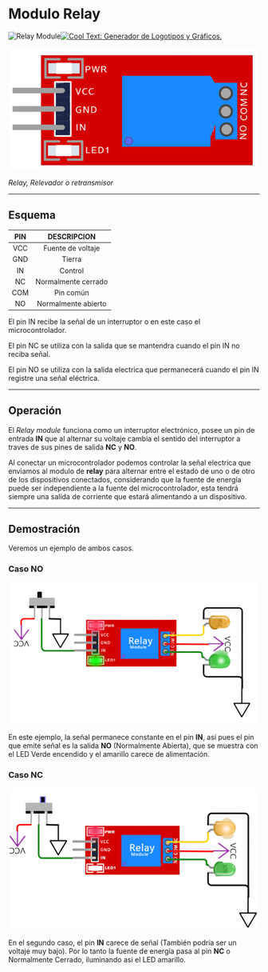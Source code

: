 # Modulo Relay

![Relay Module](https://images.cooltext.com/5648706.png)<a href="http://es.cooltext.com" target="_top"><img src="https://cooltext.com/images/ct_pixel.gif" width="80" height="15" alt="Cool Text: Generador de Logotipos y Gráficos." border="0" /></a>

![Relay module image](module.png)

*Relay, Relevador o retransmisor*

---

## Esquema

| **PIN** 	|   **DESCRIPCION**   	|
|:-------:	|:-------------------:	|
| VCC     	| Fuente de voltaje   	|
| GND     	| Tierra              	|
| IN      	| Control             	|
| NC      	| Normalmente cerrado 	|
| COM     	| Pin común           	|
| NO      	| Normalmente abierto 	|

El pin IN recibe la señal de un interruptor o en este caso el microcontrolador.

El pin NC se utiliza con la salida que se mantendra cuando el pin IN no reciba señal.

El pin NO se utiliza con la salida electrica que permanecerá cuando el pin IN registre una señal eléctrica.

---


## Operación

El *Relay module* funciona como un interruptor electrónico, posee un pin de entrada **IN** que al alternar su voltaje cambia el sentido del interruptor a traves de sus pines de salida **NC** y **NO**.

Al conectar un microcontrolador podemos controlar la señal electrica que enviamos al modulo de **relay** para alternar entre el estado de uno o de otro de los dispositivos conectados, considerando que la fuente de energía puede ser independiente a la fuente del microcontrolador, esta tendrá siempre una salida de corriente que estará alimentando a un dispositivo.

---

## Demostración

Veremos un ejemplo de ambos casos.

### Caso NO
![RelayNO](RelayNO.png)

En este ejemplo, la señal permanece constante en el pin **IN**, así pues el pin que emite señal es la salida **NO** (Normalmente Abierta), que se muestra con el LED Verde encendido y el amarillo carece de alimentación.

### Caso NC
![RelayNC](RelayNC.png)

En el segundo caso, el pin **IN** carece de señal (También podría ser un voltaje muy bajo). Por lo tanto la fuente de energía pasa al pin **NC** o Normalmente Cerrado, iluminando asi el LED amarillo.